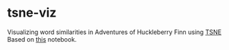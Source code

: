 # tsne-viz
Visualizing word similarities in Adventures of Huckleberry Finn using [TSNE](https://en.wikipedia.org/wiki/T-distributed_stochastic_neighbor_embedding)
Based on [this](https://github.com/rouseguy/DeepLearningNLP_Py/blob/master/notebooks/2.%20word2vec.ipynb) notebook. 


